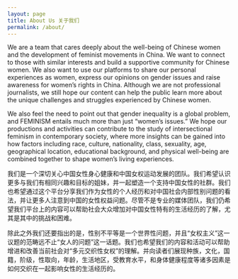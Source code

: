 ```yaml
---
layout: page
title: About Us 关于我们
permalink: /about/
---
```

We are a team that cares deeply about the well-being of Chinese women and the development of feminist movements in China. We want to connect to those with similar interests and build a supportive community for Chinese women. We also want to use our platforms to share our personal experiences as women, express our opinions on gender issues and raise awareness for women’s rights in China. Although we are not professional journalists, we still hope our content can help the public learn more about the unique challenges and struggles experienced by Chinese women.

​We also feel the need to point out that gender inequality is a global problem, and FEMINISM entails much more than just “women’s issues.” We hope our productions and activities can contribute to the study of intersectional feminism in contemporary society, where more insights can be gained into how factors including race, culture, nationality, class, sexuality, age, geographical location, educational background, and physical well-being are combined together to shape women’s living experiences.


我们是一个深切关心中国女性身心健康和中国女权运动发展的团队。我们希望认识更多与我们有相同兴趣和目标的姐妹，并一起塑造一个支持中国女性的社群。我们也希望通过这个平台分享我们作为女性的个人经历和对中国社会内部性别问题的看法，并让更多人注意到中国的女性权益问题。尽管不是专业的媒体团队，我们仍希望我们平台上的内容可以帮助社会大众增加对中国女性特有的生活经历的了解，尤其是其中的挑战和困难。
      
除此之外我们还要指出的是，性别不平等是一个世界性问题，并且“女权主义”这一议题的范畴远不止“女人的问题”这一话题。我们也希望我们的内容和活动可以帮助增进和改善当前社会对“多元交织性女权”的理解。并向读者们展现种族，文化，国籍，阶级，性取向，年龄，生活地区，受教育水平，和身体健康程度等诸多因素是如何交织在一起影响女性的生活经历的。




<!-- This is the base Jekyll theme. You can find out more info about customizing your Jekyll theme, as well as basic Jekyll usage documentation at [jekyllrb.com](https://jekyllrb.com/)

You can find the source code for Minima at GitHub:
[jekyll][jekyll-organization] /
[minima](https://github.com/jekyll/minima)

You can find the source code for Jekyll at GitHub:
[jekyll][jekyll-organization] /
[jekyll](https://github.com/jekyll/jekyll)


[jekyll-organization]: https://github.com/jekyll -->
